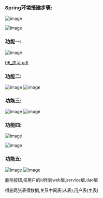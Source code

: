 









### Spring环境搭建步骤:




![image](https://user-images.githubusercontent.com/65000660/172420533-61826352-82b7-408b-8dcf-753ade46a45a.png)


![image](https://user-images.githubusercontent.com/65000660/172420552-25105fbc-28be-4d53-94cb-64d34e1f7cce.png)




### 功能一:



![image](https://user-images.githubusercontent.com/65000660/172420606-349d8d7c-bbc8-46ed-8ed0-065b0cb672b6.png)







 [06_练习.pdf](E:\BaiduNetdiskDownload\笔记\第六天资料\PDF\06_练习.pdf) 

### 功能二:

![image](https://user-images.githubusercontent.com/65000660/172420650-b2e376cd-3b3a-4ece-a651-82591241db40.png)
![image](https://user-images.githubusercontent.com/65000660/172420678-70917df5-e7da-46cc-ad49-05c5fa12b481.png)




### 功能三:

![image](https://user-images.githubusercontent.com/65000660/172420710-ed487146-0128-4f8e-86cd-7cde2ea3697c.png)
![image](https://user-images.githubusercontent.com/65000660/172420735-16d435b7-dd51-46f0-838f-215076cbbd8f.png)


### 功能四:
![image](https://user-images.githubusercontent.com/65000660/172420785-ef6ffcda-e6ab-42e4-8b7d-0d6c2621c311.png)



![image](https://user-images.githubusercontent.com/65000660/172420814-55fcd0dc-b441-4534-a16a-e09c82271634.png)

### 功能五:

![image](https://user-images.githubusercontent.com/65000660/172420855-0b222bb7-e153-436a-b09d-6539c52446af.png)
![image](https://user-images.githubusercontent.com/65000660/172420884-aec5bba6-4a8a-4181-baa2-2dbc483e84de.png)


删除按钮,把用户的id传到web层,service层,dao层

得删两张表得数据,关系中间表(从表),用户表(主表)
